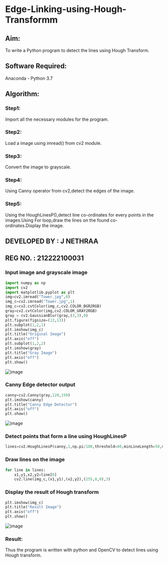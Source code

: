 # Edge-Linking-using-Hough-Transformm
## Aim:
To write a Python program to detect the lines using Hough Transform.

## Software Required:
Anaconda - Python 3.7

## Algorithm:
### Step1:

Import all the necessary modules for the program.
### Step2:

Load a image using imread() from cv2 module.
### Step3:

Convert the image to grayscale.
### Step4:

Using Canny operator from cv2,detect the edges of the image.
### Step5:

Using the HoughLinesP(),detect line co-ordinates for every points in the images.Using For loop,draw the lines on the found co-ordinates.Display the image.

## DEVELOPED BY : J NETHRAA
## REG NO. : 212222100031

### Input image and grayscale image
```python
import numpy as np
import cv2
import matplotlib.pyplot as plt
img=cv2.imread("Tower.jpg",0)
img_c=cv2.imread("Tower.jpg",1)
img_c=cv2.cvtColor(img_c,cv2.COLOR_BGR2RGB)
gray=cv2.cvtColor(img,cv2.COLOR_GRAY2RGB)
gray = cv2.GaussianBlur(gray,(3,3),0)
plt.figure(figsize=(13,13))
plt.subplot(1,2,1)
plt.imshow(img_c)
plt.title("Original Image")
plt.axis("off")
plt.subplot(1,2,2)
plt.imshow(gray)
plt.title("Gray Image")
plt.axis("off")
plt.show()
```
![image](https://github.com/Nethraa24/Edge-Linking-using-Hough-Transformm/assets/121215786/af7ba9fe-3ad0-43de-8ad7-4d8266e16f55)

### Canny Edge detector output
```python
canny=cv2.Canny(gray,120,150)
plt.imshow(canny)
plt.title("Canny Edge Detector")
plt.axis("off")
plt.show()
```
![image](https://github.com/Nethraa24/Edge-Linking-using-Hough-Transformm/assets/121215786/41d80769-bac1-4c70-9c5a-fae497ce1c1d)

### Detect points that form a line using HoughLinesP
```python
lines=cv2.HoughLinesP(canny,1,np.pi/180,threshold=80,minLineLength=50,maxLineGap=250)
```
### Draw lines on the image
```python
for line in lines:
    x1,y1,x2,y2=line[0]
    cv2.line(img_c,(x1,y1),(x2,y2),(255,0,0),3)
```

### Display the result of Hough transform
```python
plt.imshow(img_c)
plt.title("Result Image")
plt.axis("off")
plt.show()
```
![image](https://github.com/Nethraa24/Edge-Linking-using-Hough-Transformm/assets/121215786/d8cad39f-a2a3-4832-bfd4-21cb4de247b5)

### Result:
Thus the program is written with python and OpenCV to detect lines using Hough transform.
